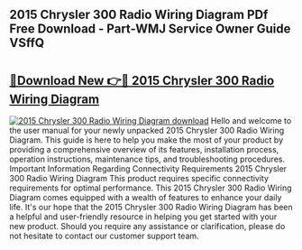 ## 2015 Chrysler 300 Radio Wiring Diagram PDf Free Download - Part-WMJ Service Owner Guide VSffQ

# <h2><a href="http://dfoysi.blite.top/?on=2015+Chrysler+300+Radio+Wiring+Diagram">🔗Download New 👉🔴 2015 Chrysler 300 Radio Wiring Diagram</a></h2>

[![2015 Chrysler 300 Radio Wiring Diagram download](https://i.imgur.com/lujVjoI.png)](http://dfoysi.blite.top/?on=2015+Chrysler+300+Radio+Wiring+Diagram)
Hello and welcome to the user manual for your newly unpacked 2015 Chrysler 300 Radio Wiring Diagram. This guide is here to help you make the most of your product by providing a comprehensive overview of its features, installation process, operation instructions, maintenance tips, and troubleshooting procedures. Important Information Regarding Connectivity Requirements 2015 Chrysler 300 Radio Wiring Diagram This product requires specific connectivity requirements for optimal performance. This 2015 Chrysler 300 Radio Wiring Diagram comes equipped with a wealth of features to enhance your daily life. It's our hope that the 2015 Chrysler 300 Radio Wiring Diagram has been a helpful and user-friendly resource in helping you get started with your new product. Should you require any assistance or clarification, please do not hesitate to contact our customer support team.
